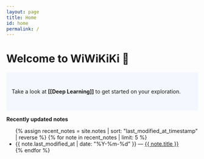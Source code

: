 ```yaml
---
layout: page
title: Home
id: home
permalink: /
---
```


# Welcome to WiWiKiKi 🧠

<p style="padding: 3em 1em; background: #f5f7ff; border-radius: 4px;">
  Take a look at <span style="font-weight: bold">[[Deep Learning]]</span> to get started on your exploration.
</p>

<strong>Recently updated notes</strong>

<ul>
  {% assign recent_notes = site.notes | sort: "last_modified_at_timestamp" | reverse %}
  {% for note in recent_notes | limit: 5 %}
    <li>
      {{ note.last_modified_at | date: "%Y-%m-%d" }} — <a class="internal-link" href="{{ note.url }}">{{ note.title }}</a>
    </li>
  {% endfor %}
</ul>

<style>
  .wrapper {
    max-width: 46em;
  }
</style>